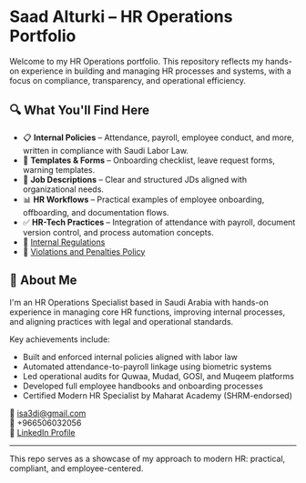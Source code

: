 # Saad Alturki – HR Operations Portfolio

Welcome to my HR Operations portfolio. This repository reflects my hands-on experience in building and managing HR processes and systems, with a focus on compliance, transparency, and operational efficiency.

## 🔍 What You'll Find Here

- 📋 **Internal Policies** – Attendance, payroll, employee conduct, and more, written in compliance with Saudi Labor Law.
- 🧾 **Templates & Forms** – Onboarding checklist, leave request forms, warning templates.
- 📄 **Job Descriptions** – Clear and structured JDs aligned with organizational needs.
- 📊 **HR Workflows** – Practical examples of employee onboarding, offboarding, and documentation flows.
- ✅ **HR-Tech Practices** – Integration of attendance with payroll, document version control, and process automation concepts.
- 📘 [Internal Regulations](./policies/internal-regulations.md)
- 🚫 [Violations and Penalties Policy](violations-and-penalties.md)

## 💼 About Me

I'm an HR Operations Specialist based in Saudi Arabia with hands-on experience in managing core HR functions, improving internal processes, and aligning practices with legal and operational standards.

Key achievements include:
- Built and enforced internal policies aligned with labor law
- Automated attendance-to-payroll linkage using biometric systems
- Led operational audits for Quwaa, Mudad, GOSI, and Muqeem platforms
- Developed full employee handbooks and onboarding processes
- Certified Modern HR Specialist by Maharat Academy (SHRM-endorsed)

📧 isa3di@gmail.com  
📱 +966506032056  
🔗 [LinkedIn Profile](https://www.linkedin.com/in/saad-alturki-753483271)

---

This repo serves as a showcase of my approach to modern HR: practical, compliant, and employee-centered.
